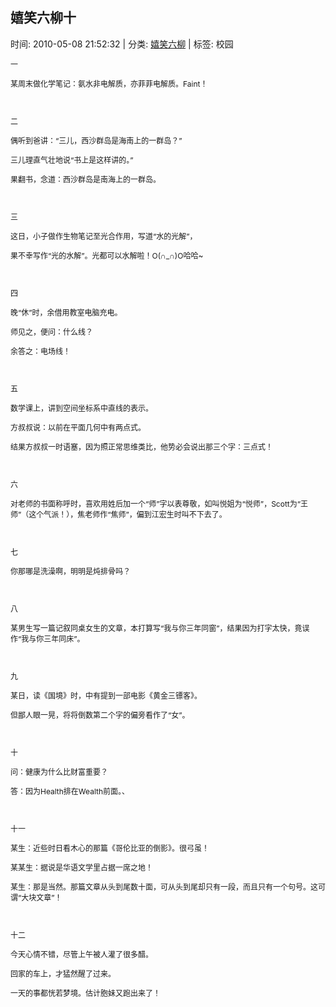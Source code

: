 
<h2>嬉笑六柳十</h2>

<span class="time SG_txtc">时间: 2010-05-08 21:52:32 | 分类: [嬉笑六柳](./BlogClass_嬉笑六柳.md) | 标签: 校园</span>
<!--
<table>
    <tbody>
        <tr>
            <td>时间: 2010-05-08 21:52:32</td>
            <td>分类: [嬉笑六柳](./BlogClass_嬉笑六柳.md) </td>
            <td> 标签: 校园 </td>
        </tr>
    </tbody>
</table>
-->
<div class="articalContent" id="sina_keyword_ad_area2">
<p><font style="FonT-siZe: 12px">一</font></p>
<p><font style="FonT-siZe: 12px">某周末做化学笔记：氨水非电解质，亦菲菲电解质。Faint！</font></p>
<p><font style="FonT-siZe: 12px"> <wbr/></font></p>
<p><font style="FonT-siZe: 12px">二</font></p>
<p><font style="FonT-siZe: 12px">偶听到爸讲：“三儿，西沙群岛是海南上的一群岛？”</font></p>
<p><font style="FonT-siZe: 12px">三儿理直气壮地说“书上是这样讲的。”</font></p>
<p><font style="FonT-siZe: 12px">果翻书，念道：西沙群岛是南海上的一群岛。</font></p>
<p><font style="FonT-siZe: 12px"> <wbr/></font></p>
<p><font style="FonT-siZe: 12px">三</font></p>
<p><font style="FonT-siZe: 12px">这日，小子做作生物笔记至光合作用，写道“水的光解”，</font></p>
<p><font style="FonT-siZe: 12px">果不幸写作“光的水解”。光都可以水解啦！O(∩_∩)O哈哈~</font></p>
<p><font style="FonT-siZe: 12px"> <wbr/></font></p>
<p><font style="FonT-siZe: 12px">四</font></p>
<p><font style="FonT-siZe: 12px">晚“休”时，余借用教室电脑充电。</font></p>
<p><font style="FonT-siZe: 12px">师见之，便问：什么线？</font></p>
<p><font style="FonT-siZe: 12px">余答之：电场线！</font></p>
<p><font style="FonT-siZe: 12px"> <wbr/></font></p>
<p><font style="FonT-siZe: 12px">五</font></p>
<p><font style="FonT-siZe: 12px">数学课上，讲到空间坐标系中直线的表示。</font></p>
<p><font style="FonT-siZe: 12px">方叔叔说：以前在平面几何中有两点式。</font></p>
<p><font style="FonT-siZe: 12px">结果方叔叔一时语塞，因为照正常思维类比，他势必会说出那三个字：三点式！</font></p>
<p><font style="FonT-siZe: 12px"> <wbr/></font></p>
<p><font style="FonT-siZe: 12px">六</font></p>
<p><font style="FonT-siZe: 12px">对老师的书面称呼时，喜欢用姓后加一个“师”字以表尊敬，如叫悦姐为“悦师”，Scott为“王师”（这个气派！），焦老师作“焦师”，偏到江宏生时叫不下去了。</font></p>
<p><font style="FonT-siZe: 12px"> <wbr/></font></p>
<p><font style="FonT-siZe: 12px">七</font></p>
<p><font style="FonT-siZe: 12px">你那哪是洗澡啊，明明是炖排骨吗？</font></p>
<p><font style="FonT-siZe: 12px"> <wbr/></font></p>
<p><font style="FonT-siZe: 12px">八</font></p>
<p><font style="FonT-siZe: 12px">某男生写一篇记叙同桌女生的文章，本打算写“我与你三年同窗”，结果因为打字太快，竟误作“我与你三年同床”。</font></p>
<p><font style="FonT-siZe: 12px"> <wbr/></font></p>
<p><font style="FonT-siZe: 12px">九</font></p>
<p><font style="FonT-siZe: 12px">某日，读《国境》时，中有提到一部电影《黄金三镖客》。</font></p>
<p><font style="FonT-siZe: 12px">但鄙人眼一晃，将将倒数第二个字的偏旁看作了“女”。</font></p>
<p><font style="FonT-siZe: 12px"> <wbr/></font></p>
<p><font style="FonT-siZe: 12px">十</font></p>
<p><font style="FonT-siZe: 12px">问：健康为什么比财富重要？</font></p>
<p><font style="FonT-siZe: 12px">答：因为Health排在Wealth前面。、</font></p>
<p><font style="FonT-siZe: 12px"> <wbr/></font></p>
<p><font style="FonT-siZe: 12px">十一</font></p>
<p><font style="FonT-siZe: 12px">某生：近些时日看木心的那篇《哥伦比亚的倒影》。很弓虽！</font></p>
<p><font style="FonT-siZe: 12px">某某生：据说是华语文学里占据一席之地！</font></p>
<p><font style="FonT-siZe: 12px">某生：那是当然。那篇文章从头到尾数十面，可从头到尾却只有一段，而且只有一个句号。这可谓“大块文章”！</font></p>
<p><font style="FonT-siZe: 12px"> <wbr/></font></p>
<p><font style="FonT-siZe: 12px">十二</font></p>
<p><font style="FonT-siZe: 12px">今天心情不错，尽管上午被人灌了很多醋。</font></p>
<p><font style="FonT-siZe: 12px">回家的车上，才猛然醒了过来。</font></p>
<p><font style="FonT-siZe: 12px">一天的事都恍若梦境。估计胞妹又跑出来了！ <wbr/> <wbr/> <wbr/> <wbr/> <wbr/> <wbr/> <wbr/> <wbr/> <wbr/> <wbr/> <wbr/> <wbr/> <wbr/> <wbr/> <wbr/> <wbr/> <wbr/> <wbr/> <wbr/> <wbr/> <wbr/> <wbr/> <wbr/> <wbr/> <wbr/> <wbr/> <wbr/> <wbr/> <wbr/> <wbr/> <wbr/> <wbr/> <wbr/> <wbr/> <wbr/> <wbr/> <wbr/> <wbr/> <wbr/> <wbr/> <wbr/> <wbr/> <wbr/> <wbr/> <wbr/> <wbr/> <wbr/> <wbr/> <wbr/> <wbr/> <wbr/> <wbr/></font></p>
</div>
